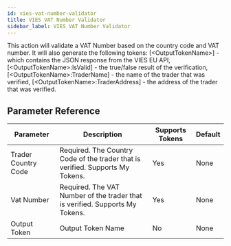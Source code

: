 ```yaml
---
id: vies-vat-number-validator
title: VIES VAT Number Validator
sidebar_label: VIES VAT Number Validator
---
```



This action will validate a VAT Number based on the country code and VAT number. It will also generate the following tokens: [&lt;OutputTokenName&gt;] - which contains the JSON response from the VIES EU API, [&lt;OutputTokenName&gt;:IsValid] - the true/false result of the verification, [&lt;OutputTokenName&gt;:TraderName] - the name of the trader that was verified, [&lt;OutputTokenName&gt;:TraderAddress] - the address of the trader that was verified. 

## Parameter Reference
| Parameter | Description | Supports Tokens | Default |
| -- | -- | -- | -- |
| Trader Country Code | Required. The Country Code of the trader that is verified. Supports My Tokens. | Yes | None |
| Vat Number | Required. The VAT Number of the trader that is verified. Supports My Tokens. | Yes | None |
| Output Token | Output Token Name | No | None |
